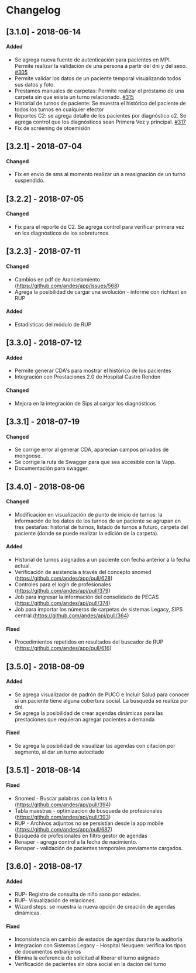 # Changelog

## [3.1.0] - 2018-06-14

#### Added

* Se agrega nueva fuente de autenticación para pacientes en MPI. Permite realizar la validación de una persona a partir del dni y del sexo. [#305](https://github.com/andes/api/pull/305)
* Permite validar los datos de un paciente temporal visualizando todos sus datos y foto.
* Prestamos manuales de carpetas: Permite realizar el préstamo de una carpeta sin que exista un turno relacionado. [#315](https://github.com/andes/api/pull/305)
* Historial de turnos de paciente: Se muestra el histórico del paciente de todos los turnos en cualquier efector
* Reportes C2: se agrega detalle de los pacientes por diagnóstico c2. Se agrega control que los diagnósticos sean Primera Vez y principal. [#317](https://github.com/andes/api/pull/305)
* Fix de screening de otoemisión

## [3.2.1] - 2018-07-04

#### Changed

* Fix en envio de sms al momento realizar un a reasignación de un turno suspendido.

## [3.2.2] - 2018-07-05

#### Changed

* Fix para el reporte de C2.  Se agrega control para verificar primera vez en los diagnósticos de los sobreturnos.

## [3.2.3] - 2018-07-11

#### Changed

* Cambios en pdf de Arancelamiento (https://github.com/andes/app/issues/568)
* Agrega la posibilidad de cargar una evolución - informe con richtext en RUP

#### Added
* Estadisticas del módulo de RUP 

## [3.3.0] - 2018-07-12

#### Added
* Permite generar CDA's para mostrar el histórico de los pacientes
* Integración con Prestaciones 2.0 de Hospital Castro Rendon

#### Changed
* Mejora en la integración de Sips al cargar los diagnósticos
  
## [3.3.1] - 2018-07-19

#### Changed
* Se corrige error al generar CDA, aparecian campos privados de mongoose.
* Se corrige la ruta de Swagger para que sea accesible con la Vapp.
* Documentación para swagger.

## [3.4.0] - 2018-08-06

#### Changed
* Modificación en visualización de punto de inicio de turnos: la información de los datos de los turnos de un paciente se agrupan en tres pestañas: historial de turnos, listado de turnos a futuro, carpeta del paciente (donde se puede realizar la edición de la carpeta).

#### Added
* Historial de turnos asignados a un paciente con fecha anterior a la fecha actual.
* Verificación de asistencia a través del concepto snomed (https://github.com/andes/app/pull/628)
* Controles para el login de profesionales (https://github.com/andes/api/pull/379)
* Job para ingresar la información del consolidado de PECAS (https://github.com/andes/api/pull/374) 
* Job para importar los números de carpetas de sistemas Legacy, SIPS central.(https://github.com/andes/api/pull/364)

#### Fixed
* Procedimientos repetidos en resultados del buscador de RUP (https://github.com/andes/app/pull/616)

## [3.5.0] - 2018-08-09

#### Added
* Se agrega visualizador de padrón de PUCO e Incluir Salud para conocer si un paciente tiene alguna cobertura social. La búsqueda se realiza por dni.
* Se agrega la posibilidad de crear agendas dinámicas para las prestaciones que requieran agregar pacientes a demanda

#### Fixed
* Se agrega la posibilidad de visualizar las agendas con citación por segmento, al dar un turno autocitado

## [3.5.1] - 2018-08-14

#### Fixed
* Snomed - Buscar palabras con la letra ñ (https://github.com/andes/api/pull/394)
* Tabla maestras - optimizacion de busqueda de profesionales (https://github.com/andes/api/pull/393)
* RUP - Archivos adjuntos no se persistían desde la app mobile (https://github.com/andes/app/pull/687)
* Búsqueda de profesionales en filtro gestor de agendas 
* Renaper - agrega control a la fecha de nacimiento. 
* Renaper - validación de pacientes temporales previamente cargados.


## [3.6.0] - 2018-08-17
#### Added
* RUP- Registro de consulta de niño sano por edades.
* RUP- Visualización de relaciones.
* Wizard steps: se muestra la nueva opción de creación de agendas dinámicas.
#### Fixed
* Inconsistencia en cambio de estados de agendas durante la auditoría
* Integracion con Sistemas Legacy - Hospital Neuquen: verifica los tipos de documentos extranjeros
* Elimina la eeferencia de solicitud al liberar el turno asignado
* Verificación de pacientes sin obra social en la dación del turno



